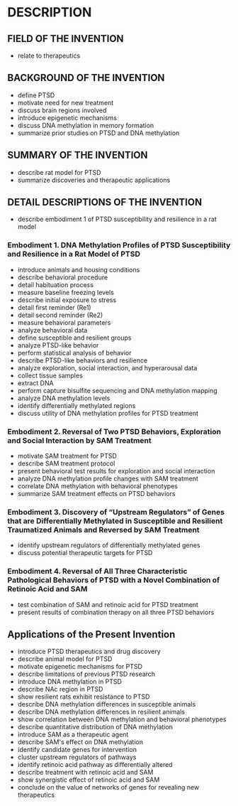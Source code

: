 # DESCRIPTION

## FIELD OF THE INVENTION

- relate to therapeutics

## BACKGROUND OF THE INVENTION

- define PTSD
- motivate need for new treatment
- discuss brain regions involved
- introduce epigenetic mechanisms
- discuss DNA methylation in memory formation
- summarize prior studies on PTSD and DNA methylation

## SUMMARY OF THE INVENTION

- describe rat model for PTSD
- summarize discoveries and therapeutic applications

## DETAIL DESCRIPTIONS OF THE INVENTION

- describe embodiment 1 of PTSD susceptibility and resilience in a rat model

### Embodiment 1. DNA Methylation Profiles of PTSD Susceptibility and Resilience in a Rat Model of PTSD

- introduce animals and housing conditions
- describe behavioral procedure
- detail habituation process
- measure baseline freezing levels
- describe initial exposure to stress
- detail first reminder (Re1)
- detail second reminder (Re2)
- measure behavioral parameters
- analyze behavioral data
- define susceptible and resilient groups
- analyze PTSD-like behavior
- perform statistical analysis of behavior
- describe PTSD-like behaviors and resilience
- analyze exploration, social interaction, and hyperarousal data
- collect tissue samples
- extract DNA
- perform capture bisulfite sequencing and DNA methylation mapping
- analyze DNA methylation levels
- identify differentially methylated regions
- discuss utility of DNA methylation profiles for PTSD treatment

### Embodiment 2. Reversal of Two PTSD Behaviors, Exploration and Social Interaction by SAM Treatment

- motivate SAM treatment for PTSD
- describe SAM treatment protocol
- present behavioral test results for exploration and social interaction
- analyze DNA methylation profile changes with SAM treatment
- correlate DNA methylation with behavioral phenotypes
- summarize SAM treatment effects on PTSD behaviors

### Embodiment 3. Discovery of “Upstream Regulators” of Genes that are Differentially Methylated in Susceptible and Resilient Traumatized Animals and Reversed by SAM Treatment

- identify upstream regulators of differentially methylated genes
- discuss potential therapeutic targets for PTSD

### Embodiment 4. Reversal of All Three Characteristic Pathological Behaviors of PTSD with a Novel Combination of Retinoic Acid and SAM

- test combination of SAM and retinoic acid for PTSD treatment
- present results of combination therapy on all three PTSD behaviors

## Applications of the Present Invention

- introduce PTSD therapeutics and drug discovery
- describe animal model for PTSD
- motivate epigenetic mechanisms for PTSD
- describe limitations of previous PTSD research
- introduce DNA methylation in PTSD
- describe NAc region in PTSD
- show resilient rats exhibit resistance to PTSD
- describe DNA methylation differences in susceptible animals
- describe DNA methylation differences in resilient animals
- show correlation between DNA methylation and behavioral phenotypes
- describe quantitative distribution of DNA methylation
- introduce SAM as a therapeutic agent
- describe SAM's effect on DNA methylation
- identify candidate genes for intervention
- cluster upstream regulators of pathways
- identify retinoic acid pathway as differentially altered
- describe treatment with retinoic acid and SAM
- show synergistic effect of retinoic acid and SAM
- conclude on the value of networks of genes for revealing new therapeutics

